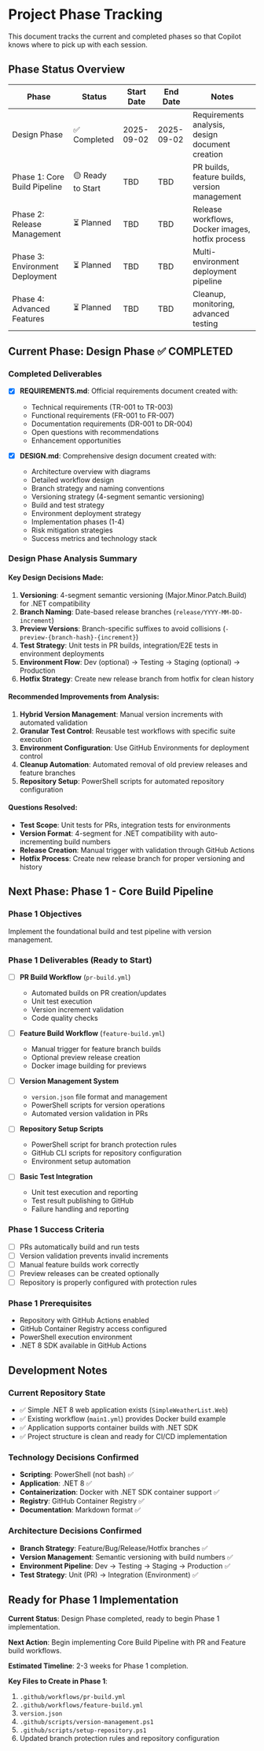 # Project Phase Tracking

This document tracks the current and completed phases so that Copilot knows where to pick up with each session.

## Phase Status Overview

| Phase | Status | Start Date | End Date | Notes |
|-------|--------|------------|----------|--------|
| Design Phase | ✅ Completed | 2025-09-02 | 2025-09-02 | Requirements analysis, design document creation |
| Phase 1: Core Build Pipeline | 🟡 Ready to Start | TBD | TBD | PR builds, feature builds, version management |
| Phase 2: Release Management | ⏳ Planned | TBD | TBD | Release workflows, Docker images, hotfix process |
| Phase 3: Environment Deployment | ⏳ Planned | TBD | TBD | Multi-environment deployment pipeline |
| Phase 4: Advanced Features | ⏳ Planned | TBD | TBD | Cleanup, monitoring, advanced testing |

## Current Phase: Design Phase ✅ COMPLETED

### Completed Deliverables
- [x] **REQUIREMENTS.md**: Official requirements document created with:
  - Technical requirements (TR-001 to TR-003)
  - Functional requirements (FR-001 to FR-007)
  - Documentation requirements (DR-001 to DR-004)
  - Open questions with recommendations
  - Enhancement opportunities
  
- [x] **DESIGN.md**: Comprehensive design document created with:
  - Architecture overview with diagrams
  - Detailed workflow design
  - Branch strategy and naming conventions
  - Versioning strategy (4-segment semantic versioning)
  - Build and test strategy
  - Environment deployment strategy
  - Implementation phases (1-4)
  - Risk mitigation strategies
  - Success metrics and technology stack

### Design Phase Analysis Summary

#### Key Design Decisions Made:
1. **Versioning**: 4-segment semantic versioning (Major.Minor.Patch.Build) for .NET compatibility
2. **Branch Naming**: Date-based release branches (`release/YYYY-MM-DD-increment`)
3. **Preview Versions**: Branch-specific suffixes to avoid collisions (`-preview-{branch-hash}-{increment}`)
4. **Test Strategy**: Unit tests in PR builds, integration/E2E tests in environment deployments
5. **Environment Flow**: Dev (optional) → Testing → Staging (optional) → Production
6. **Hotfix Strategy**: Create new release branch from hotfix for clean history

#### Recommended Improvements from Analysis:
1. **Hybrid Version Management**: Manual version increments with automated validation
2. **Granular Test Control**: Reusable test workflows with specific suite execution
3. **Environment Configuration**: Use GitHub Environments for deployment control
4. **Cleanup Automation**: Automated removal of old preview releases and feature branches
5. **Repository Setup**: PowerShell scripts for automated repository configuration

#### Questions Resolved:
- **Test Scope**: Unit tests for PRs, integration tests for environments
- **Version Format**: 4-segment for .NET compatibility with auto-incrementing build numbers
- **Release Creation**: Manual trigger with validation through GitHub Actions
- **Hotfix Process**: Create new release branch for proper versioning and history

## Next Phase: Phase 1 - Core Build Pipeline

### Phase 1 Objectives
Implement the foundational build and test pipeline with version management.

### Phase 1 Deliverables (Ready to Start)
- [ ] **PR Build Workflow** (`pr-build.yml`)
  - Automated builds on PR creation/updates
  - Unit test execution
  - Version increment validation
  - Code quality checks

- [ ] **Feature Build Workflow** (`feature-build.yml`)
  - Manual trigger for feature branch builds
  - Optional preview release creation
  - Docker image building for previews

- [ ] **Version Management System**
  - `version.json` file format and management
  - PowerShell scripts for version operations
  - Automated version validation in PRs

- [ ] **Repository Setup Scripts**
  - PowerShell script for branch protection rules
  - GitHub CLI scripts for repository configuration
  - Environment setup automation

- [ ] **Basic Test Integration**
  - Unit test execution and reporting
  - Test result publishing to GitHub
  - Failure handling and reporting

### Phase 1 Success Criteria
- [ ] PRs automatically build and run tests
- [ ] Version validation prevents invalid increments
- [ ] Manual feature builds work correctly
- [ ] Preview releases can be created optionally
- [ ] Repository is properly configured with protection rules

### Phase 1 Prerequisites
- Repository with GitHub Actions enabled
- GitHub Container Registry access configured
- PowerShell execution environment
- .NET 8 SDK available in GitHub Actions

## Development Notes

### Current Repository State
- ✅ Simple .NET 8 web application exists (`SimpleWeatherList.Web`)
- ✅ Existing workflow (`main1.yml`) provides Docker build example
- ✅ Application supports container builds with .NET SDK
- ✅ Project structure is clean and ready for CI/CD implementation

### Technology Decisions Confirmed
- **Scripting**: PowerShell (not bash) ✅
- **Application**: .NET 8 ✅
- **Containerization**: Docker with .NET SDK container support ✅
- **Registry**: GitHub Container Registry ✅
- **Documentation**: Markdown format ✅

### Architecture Decisions Confirmed
- **Branch Strategy**: Feature/Bug/Release/Hotfix branches ✅
- **Version Management**: Semantic versioning with build numbers ✅
- **Environment Pipeline**: Dev → Testing → Staging → Production ✅
- **Test Strategy**: Unit (PR) → Integration (Environment) ✅

## Ready for Phase 1 Implementation

**Current Status**: Design Phase completed, ready to begin Phase 1 implementation.

**Next Action**: Begin implementing Core Build Pipeline with PR and Feature build workflows.

**Estimated Timeline**: 2-3 weeks for Phase 1 completion.

**Key Files to Create in Phase 1**:
1. `.github/workflows/pr-build.yml`
2. `.github/workflows/feature-build.yml`
3. `version.json`
4. `.github/scripts/version-management.ps1`
5. `.github/scripts/setup-repository.ps1`
6. Updated branch protection rules and repository configuration
